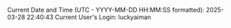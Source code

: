 Current Date and Time (UTC - YYYY-MM-DD HH:MM:SS formatted): 2025-03-28 22:40:43
Current User's Login: luckyaiman
